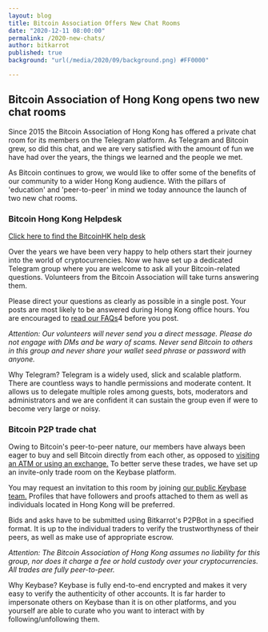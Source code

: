 ```yaml
---
layout: blog
title: Bitcoin Association Offers New Chat Rooms
date: "2020-12-11 08:00:00"
permalink: /2020-new-chats/
author: bitkarrot
published: true
background: "url(/media/2020/09/background.png) #FF0000"

---
```


## Bitcoin Association of Hong Kong opens two new chat rooms

Since 2015 the Bitcoin Association of Hong Kong has offered a private chat room for its members on the Telegram platform. As Telegram and Bitcoin grew, so did this chat, and we are very satisfied with the amount of fun we have had over the years, the things we learned and the people we met.

As Bitcoin continues to grow, we would like to offer some of the benefits of our community to a wider Hong Kong audience. With the pillars of 'education' and 'peer-to-peer' in mind we today announce the launch of two new chat rooms.

### Bitcoin Hong Kong Helpdesk

[Click here to find the BitcoinHK help desk](https://t.me/bitcoinhelpdesk)

Over the years we have been very happy to help others start their journey into the world of cryptocurrencies. Now we have set up a dedicated Telegram group where you are welcome to ask all your Bitcoin-related questions. Volunteers from the Bitcoin Association will take turns answering them.

Please direct your questions as clearly as possible in a single post. Your posts are most likely to be answered during Hong Kong office hours. You are encouraged to [read our FAQs](/faq/)4 before you post.

_Attention: Our volunteers will never send you a direct message. Please do not engage with DMs and be wary of scams. Never send Bitcoin to others in this group and never share your wallet seed phrase or password with anyone._

Why Telegram? Telegram is a widely used, slick and scalable platform. There are countless ways to handle permissions and moderate content. It allows us to delegate multiple roles among guests, bots, moderators and administrators and we are confident it can sustain the group even if were to become very large or noisy.

### Bitcoin P2P trade chat

Owing to Bitcoin's peer-to-peer nature, our members have always been eager to buy and sell Bitcoin directly from each other, as opposed to [visiting an ATM or using an exchange.](/buy-bitcoin-in-hong-kong/) To better serve these trades, we have set up an invite-only trade room on the Keybase platform.

You may request an invitation to this room by joining [our public Keybase team.](https://keybase.io/team/bitcoinhk) Profiles that have followers and proofs attached to them as well as individuals located in Hong Kong will be preferred.

Bids and asks have to be submitted using Bitkarrot's P2PBot in a specified format. It is up to the individual traders to verify the trustworthyness of their peers, as well as make use of appropriate escrow.

_Attention: The Bitcoin Association of Hong Kong assumes no liability for this group, nor does it charge a fee or hold custody over your cryptocurrencies. All trades are fully peer-to-peer._

Why Keybase? Keybase is fully end-to-end encrypted and makes it very easy to verify the authenticity of other accounts. It is far harder to impersonate others on Keybase than it is on other platforms, and you yourself are able to curate who you want to interact with by following/unfollowing them.
